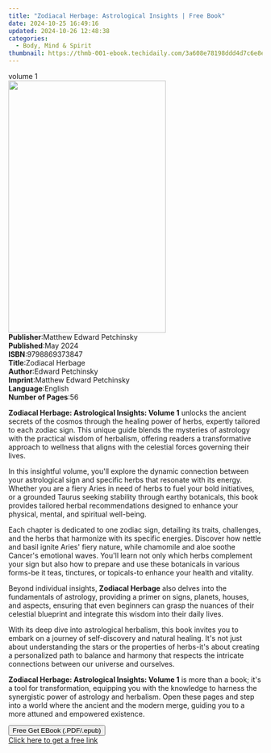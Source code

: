 ```yaml
---
title: "Zodiacal Herbage: Astrological Insights | Free Book"
date: 2024-10-25 16:49:16
updated: 2024-10-26 12:48:38
categories:
  - Body, Mind & Spirit
thumbnail: https://thmb-001-ebook.techidaily.com/3a608e78198ddd4d7c6e8e192f62bc8300b91099ed8f6f4150b59333eabd0d8d.jpg
---
```

<main id="book-container">
  <div class="flex flex-col">
    <div class="book-brief flex-1 py-6 px-4 sm:p-6 md:py-10 md:px-8">
      <!-- brief-->
      <div class="book-brief-main">volume 1</div>
    </div>
    <div
      class="book-meta-info flex-1 grid gap-4 col-start-1 col-end-3 row-start-1 sm:mb-6 sm:grid-cols-4 lg:gap-6 lg:col-start-2 lg:row-end-6 lg:row-span-6 lg:mb-0"
    >
      <div
        class="book-meta-info-left place-content-center mt-4 p-4 text-sm leading-6 col-start-2 col-span-2 dark:text-slate-400"
      >
        <img
          class="w-full h-500 object-cover rounded-lg sm:h-255 sm:col-span-2 lg:col-span-full"
          src="https://img-001-ebook.techidaily.com/7bcf32e1da0b694351ea4e510db38239ae16d8b0ef966c25b9d1befb81b48c73.jpg"
          alt=""
          width="312"
          height="500"
        />
      </div>
      <div
        class="book-meta-info-right mt-2 col-start-1 row-start-2 col-span-3 self-center"
      >
        <!-- meta data  -->
        <div class="flex flex-col px-4 md:px-8">
          <div class="flex-1">
            <strong>Publisher</strong>:<span class="px-2"
              >Matthew Edward Petchinsky</span
            >
          </div>
          <div class="flex-1">
            <strong>Published</strong>:<span class="px-2">May 2024</span>
          </div>
          <div class="flex-1">
            <strong>ISBN</strong>:<span class="px-2">9798869373847</span>
          </div>
          <div class="flex-1">
            <strong>Title</strong>:<span class="px-2">Zodiacal Herbage</span>
          </div>
          <div class="flex-1">
            <strong>Author</strong>:<span class="px-2">Edward Petchinsky</span>
          </div>
          <div class="flex-1">
            <strong>Imprint</strong>:<span class="px-2"
              >Matthew Edward Petchinsky</span
            >
          </div>
          <div class="flex-1">
            <strong>Language</strong>:<span class="px-2">English</span>
          </div>
          <div class="flex-1">
            <strong>Number of Pages</strong>:<span class="px-2">56</span>
          </div>
        </div>
      </div>
    </div>
    <div class="book-description flex-1 py-6 px-4 sm:p-6 md:py-10 md:px-8">
      <div class="book-description-main">
        <div accordion-content="" id="description">
          <p>
            <strong style="color: var(--tw-prose-bold)"
              >Zodiacal Herbage: Astrological Insights: Volume 1</strong
            ><span style="color: var(--tw-prose-body)">
              unlocks the ancient secrets of the cosmos through the healing
              power of herbs, expertly tailored to each zodiac sign. This unique
              guide blends the mysteries of astrology with the practical wisdom
              of herbalism, offering readers a transformative approach to
              wellness that aligns with the celestial forces governing their
              lives.</span
            >
          </p>
          <p>
            <span style="color: var(--tw-prose-body)"
              >In this insightful volume, you'll explore the dynamic connection
              between your astrological sign and specific herbs that resonate
              with its energy. Whether you are a fiery Aries in need of herbs to
              fuel your bold initiatives, or a grounded Taurus seeking stability
              through earthy botanicals, this book provides tailored herbal
              recommendations designed to enhance your physical, mental, and
              spiritual well-being.</span
            >
          </p>
          <p>
            <span style="color: var(--tw-prose-body)"
              >Each chapter is dedicated to one zodiac sign, detailing its
              traits, challenges, and the herbs that harmonize with its specific
              energies. Discover how nettle and basil ignite Aries' fiery
              nature, while chamomile and aloe soothe Cancer's emotional waves.
              You'll learn not only which herbs complement your sign but also
              how to prepare and use these botanicals in various forms-be it
              teas, tinctures, or topicals-to enhance your health and
              vitality.</span
            >
          </p>
          <p>
            <span style="color: var(--tw-prose-body)"
              >Beyond individual insights, </span
            ><strong style="color: var(--tw-prose-bold)"
              >Zodiacal Herbage</strong
            ><span style="color: var(--tw-prose-body)">
              also delves into the fundamentals of astrology, providing a primer
              on signs, planets, houses, and aspects, ensuring that even
              beginners can grasp the nuances of their celestial blueprint and
              integrate this wisdom into their daily lives.</span
            >
          </p>
          <p>
            <span style="color: var(--tw-prose-body)"
              >With its deep dive into astrological herbalism, this book invites
              you to embark on a journey of self-discovery and natural healing.
              It's not just about understanding the stars or the properties of
              herbs-it's about creating a personalized path to balance and
              harmony that respects the intricate connections between our
              universe and ourselves.</span
            >
          </p>
          <p>
            <strong style="color: var(--tw-prose-bold)"
              >Zodiacal Herbage: Astrological Insights: Volume 1</strong
            ><span style="color: var(--tw-prose-body)">
              is more than a book; it's a tool for transformation, equipping you
              with the knowledge to harness the synergistic power of astrology
              and herbalism. Open these pages and step into a world where the
              ancient and the modern merge, guiding you to a more attuned and
              empowered existence.</span
            >
          </p>
        </div>
        <div class="accordion-fader"></div>
      </div>
    </div>
    <div class="book-excerpts flex-1 py-6 px-4 sm:p-6 md:py-10 md:px-8"></div>
    <div
      class="book-about-author flex-1 py-6 px-4 sm:p-6 md:py-10 md:px-8"
    ></div>
    <div class="book-free-get flex-1 py-6 px-4 sm:p-6 md:py-10 md:px-8">
      <button
        id="btn-free-get"
        class="bg-blue-500 hover:bg-blue-700 text-white font-bold py-2 px-4 rounded"
      >
        Free Get EBook (.PDF/.epub)
      </button>
      <div id="countdown-display" class="px-2 text-lg mt-2"></div>
      <a
        id="free-link"
        class="hidden bg-blue-500 hover:bg-blue-700 text-white font-bold py-2 px-4 rounded"
        href="https://www.ebooks.com/en-us/book/211344007/zodiacal-herbage-astrological-insights/edward-petchinsky/"
        target="_blank"
        >Click here to get a free link</a
      >
    </div>
    <script>
      let countdownTime = 0;
      let countdownInterval = null;
      document
        .getElementById('btn-free-get')
        .addEventListener('click', startCountdown);
      function startCountdown() {
        countdownTime = new Date().getTime() + 60000 * 3;
        countdownInterval = setInterval(updateCountdown, 1000);
        document.getElementById('btn-free-get').disabled = true;
        document
          .getElementById('btn-free-get')
          .classList.add('bg-gray-500', 'cursor-not-allowed');
      }
      function updateCountdown() {
        let currentTime = new Date().getTime();
        let timeLeft = countdownTime - currentTime;
        let secondsLeft = Math.floor(timeLeft / 1000);
        document.getElementById('countdown-display').innerHTML =
          `Remaining time: ${secondsLeft} seconds.`;
        if (secondsLeft <= 0) {
          clearInterval(countdownInterval);
          document.getElementById('btn-free-get').classList.add('hidden');
          document.getElementById('free-link').classList.remove('hidden');
          document.getElementById('countdown-display').innerHTML = '';
        }
      }
    </script>
  </div>
</main>
